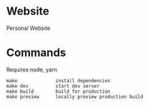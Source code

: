 # Website

Personal Website

# Commands

Requires node, yarn

```
make              install dependencies
make dev          start dev server
make build        build for production
make preview      locally preview production build
```
